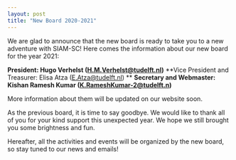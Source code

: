 ```yaml
---
layout: post
title: "New Board 2020-2021"           
---
```


We are glad to announce that the new board is ready to take you to a new adventure with SIAM-SC! Here comes the information about our new board for the year 2021:

 
**President: Hugo Verhelst (H.M.Verhelst@tudelft.nl)**
**Vice President and Treasurer: Elisa Atza (E.Atza@tudelft.nl) **
**Secretary and Webmaster: Kishan Ramesh Kumar (K.RameshKumar-2@tudelft.n)**

More information about them will be updated on our website soon.
 

As the previous board, it is time to say goodbye. We would like to thank all of you for your kind support this unexpected year. We hope we still brought you some brightness and fun.

Hereafter, all the activities and events will be organized by the new board, so stay tuned to our news and emails!
